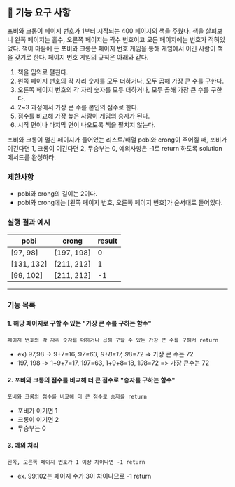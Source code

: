 ## 🚀 기능 요구 사항

포비와 크롱이 페이지 번호가 1부터 시작되는 400 페이지의 책을 주웠다. 책을 살펴보니 왼쪽 페이지는 홀수, 오른쪽 페이지는 짝수 번호이고 모든 페이지에는 번호가 적혀있었다. 책이 마음에 든 포비와 크롱은 페이지 번호 게임을 통해 게임에서 이긴 사람이 책을 갖기로 한다. 페이지 번호 게임의 규칙은 아래와 같다.

1. 책을 임의로 펼친다.
2. 왼쪽 페이지 번호의 각 자리 숫자를 모두 더하거나, 모두 곱해 가장 큰 수를 구한다.
3. 오른쪽 페이지 번호의 각 자리 숫자를 모두 더하거나, 모두 곱해 가장 큰 수를 구한다.
4. 2~3 과정에서 가장 큰 수를 본인의 점수로 한다.
5. 점수를 비교해 가장 높은 사람이 게임의 승자가 된다.
6. 시작 면이나 마지막 면이 나오도록 책을 펼치지 않는다.

포비와 크롱이 펼친 페이지가 들어있는 리스트/배열 pobi와 crong이 주어질 때, 포비가 이긴다면 1, 크롱이 이긴다면 2, 무승부는 0, 예외사항은 -1로 return 하도록 solution 메서드를 완성하라.

### 제한사항

- pobi와 crong의 길이는 2이다.
- pobi와 crong에는 [왼쪽 페이지 번호, 오른쪽 페이지 번호]가 순서대로 들어있다.

### 실행 결과 예시

| pobi | crong | result |
| --- | --- | --- |
| [97, 98] | [197, 198] | 0 |
| [131, 132] | [211, 212] | 1 |
| [99, 102] | [211, 212] | -1 |


---

### 기능 목록
#### 1. 해당 페이지로 구할 수 있는 "가장 큰 수를 구하는 함수"

    페이지 번호의 각 자리 숫자를 더하거나 곱해 구할 수 있는 가장 큰 수를 구해서 return
   - ex) 97,98 -> 9+7=16, 9*7=63, 9+8=17, 9*8=72 => 가장 큰 수는 72
   - 197, 198 -> 1+9+7=17, 1*9*7=63, 1+9+8=18, 1*9*8=72 => 가장 큰수는 72

#### 2. 포비와 크롱의 점수를 비교해 더 큰 점수로 "승자를 구하는 함수"

    포비와 크롱의 점수를 비교해 더 큰 점수로 승자를 return
   - 포비가 이기면 1
   - 크롱이 이기면 2
   - 무승부는 0

#### 3. 예외 처리
    왼쪽, 오른쪽 페이지 번호가 1 이상 차이나면 -1 return
   - ex. 99,102는 페이지 수가 3이 차이나므로 -1 return
    